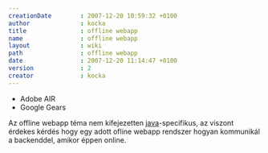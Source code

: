 ```yaml
---
creationDate        : 2007-12-20 10:59:32 +0100 
author              : kocka 
title               : offline webapp 
name                : offline webapp 
layout              : wiki 
path                : offline webapp 
date                : 2007-12-20 11:14:47 +0100 
version             : 2 
creator             : kocka 
---
```

*   Adobe AIR
*   Google Gears

Az offline webapp téma nem kifejezetten [java](java.html)-specifikus, az viszont érdekes kérdés hogy egy adott ofline webapp rendszer hogyan kommunikál a backenddel, amikor éppen online.


